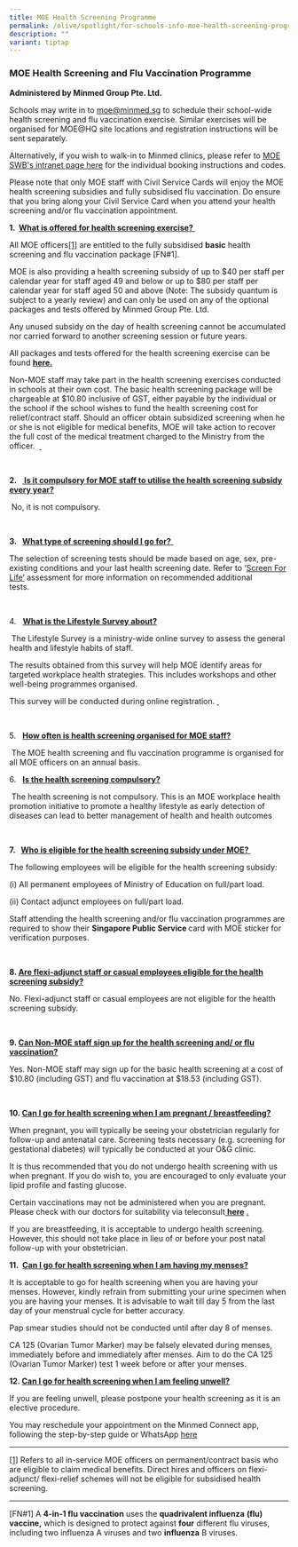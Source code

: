 ```yaml
---
title: MOE Health Screening Programme
permalink: /olive/spotlight/for-schools-info-moe-health-screening-programme/
description: ""
variant: tiptap
---
```

<h3>MOE Health Screening and Flu Vaccination Programme</h3>
<p><strong>Administered by Minmed Group Pte. Ltd.</strong>
</p>
<p>Schools may write in to <a href="mailto:moe@minmed.sg" rel="noopener noreferrer nofollow" target="_blank">moe@minmed.sg</a> to schedule their school-wide
health screening and flu vaccination exercise. Similar exercises will be
organised for MOE@HQ site locations and registration instructions will
be sent separately.</p>
<p></p>
<p>Alternatively, if you wish to walk-in to Minmed clinics, please refer
to <a href="https://intranet.moe.gov.sg/academy/Staff_Well-Being/MOE-HS-FV/Pages/default.aspx" rel="noopener noreferrer nofollow" target="_blank">MOE SWB's intranet page here</a> for
the individual booking instructions and codes.</p>
<p></p>
<p>Please note that only MOE staff with Civil Service Cards will enjoy the
MOE health screening subsidies and fully subsidised flu vaccination. Do
ensure that you bring along your Civil Service Card when you attend your
health screening and/or flu vaccination appointment. &nbsp;</p>
<p></p>
<p><strong>1.&nbsp; <u>What is offered for health screening exercise?&nbsp;</u></strong>
</p>
<p>All MOE officers<a href="#_ftn1" rel="noopener noreferrer nofollow" target="_blank">[1]</a> are entitled to the fully subsidised <strong>basic</strong> health
screening and flu vaccination package [FN#1].</p>
<p>MOE is also providing a health screening subsidy of up to $40 per staff
per calendar year for staff aged 49 and below or up to $80 per staff per
calendar year for staff aged 50 and above (Note: The subsidy quantum is
subject to a yearly review) and can only be used on any of the optional
packages and tests offered by Minmed Group Pte. Ltd.</p>
<p>Any unused subsidy on the day of health screening cannot be accumulated
nor carried forward to another screening session or future years.</p>
<p>All packages and tests offered for the health screening exercise can be
found <strong><a href="https://minmed.sg/x/moe_health_screening/" rel="noopener noreferrer nofollow" target="_blank">here</a><u>.</u></strong>&nbsp;</p>
<p>Non-MOE staff may take part in the health screening exercises conducted
in schools at their own cost. The basic health screening package will be
chargeable at $10.80 inclusive of GST, either payable by the individual
or the school if the school wishes to fund the health screening cost for
relief/contract staff. Should an officer obtain subsidized screening when
he or she is not eligible for medical benefits, MOE will take action to
recover the full cost of the medical treatment charged to the Ministry
from the officer. &nbsp;<a href="https://minmed.sg/x/moe_health_screening/" rel="noopener noreferrer nofollow" target="_blank">&nbsp;</a>
</p>
<p>&nbsp;</p>
<p><strong>2.&nbsp;&nbsp;&nbsp;<u>&nbsp;Is it compulsory for MOE staff to utilise the health screening subsidy every year?</u></strong> 
</p>
<p>&nbsp;No, it is not compulsory.</p>
<p>&nbsp;</p>
<p><strong>3.&nbsp;&nbsp;&nbsp;<u>What type of screening should I go for?</u></strong><u>&nbsp;</u>
</p>
<p>The selection of screening tests should be made based on age, sex, pre-existing
conditions and your last health screening date. Refer to ‘<a href="https://www.healthhub.sg/programmes/screen_for_life" rel="noopener noreferrer nofollow" target="_blank">Screen For Life’</a> assessment
for more information on recommended additional tests.&nbsp;&nbsp;&nbsp;&nbsp;&nbsp;&nbsp;&nbsp;&nbsp;&nbsp;</p>
<p>&nbsp;</p>
<p>4.&nbsp;&nbsp;&nbsp;<strong><u>What is the Lifestyle Survey about?</u></strong>&nbsp;</p>
<p>&nbsp;The Lifestyle Survey is a ministry-wide online survey to assess
the general health and lifestyle habits of staff.</p>
<p>The results obtained from this survey will help MOE identify areas for
targeted workplace health strategies. This includes workshops and other
well-being programmes organised.</p>
<p>This survey will be conducted during online registration. <a href="https://minmed.sg/x/moe_health_screening/" rel="noopener noreferrer nofollow" target="_blank">&nbsp;</a>
</p>
<p>&nbsp;</p>
<p>5.&nbsp;&nbsp;&nbsp;<strong><u>How often is health screening organised for MOE staff?</u></strong>&nbsp;&nbsp;</p>
<p>&nbsp;The MOE health screening and flu vaccination programme is organised
for all MOE officers on an annual basis.</p>
<p></p>
<p>6.&nbsp;&nbsp;&nbsp;<strong><u>Is the health screening compulsory?</u></strong>&nbsp;</p>
<p>&nbsp;The health screening is not compulsory. This is an MOE workplace
health promotion initiative to promote a healthy lifestyle as early detection
of diseases can lead to better management of health and health outcomes</p>
<p>&nbsp;</p>
<p><strong>7.&nbsp;&nbsp;&nbsp;<u>Who is eligible for the health screening subsidy under MOE?&nbsp;</u> </strong>
</p>
<p>The following employees will be eligible for the health screening subsidy:</p>
<p>(i) All permanent employees of Ministry of Education on full/part load.&nbsp;</p>
<p>(ii) Contact adjunct employees on full/part load.</p>
<p>Staff attending the health screening and/or flu vaccination programmes
are required to show their <strong>Singapore Public Service </strong>card
with MOE sticker for verification purposes.&nbsp;</p>
<p>&nbsp;</p>
<p><strong>8.  <u>Are flexi-adjunct staff or casual employees eligible for the health screening subsidy?</u></strong>
</p>
<p>No. Flexi-adjunct staff or casual employees are not eligible for the health
screening subsidy.</p>
<p>&nbsp;</p>
<p><strong> 9.  <u>Can Non-MOE staff sign up for the health screening and/ or flu vaccination?</u></strong>
</p>
<p>Yes. Non-MOE staff may sign up for the basic health screening at a cost
of $10.80 (including GST) and flu vaccination at $18.53 (including GST).&nbsp;</p>
<p>&nbsp;</p>
<p><strong> 10.  <u>Can I go for health screening when I am pregnant / breastfeeding?</u></strong>
</p>
<p>When pregnant, you will typically be seeing your obstetrician regularly
for follow-up and antenatal care. Screening tests necessary (e.g. screening
for gestational diabetes) will typically be conducted at your O&amp;G clinic.</p>
<p>It is thus recommended that you do not undergo health screening with us
when pregnant. If you do wish to, you are encouraged to only evaluate your
lipid profile and fasting glucose.</p>
<p>Certain vaccinations may not be administered when you are pregnant. Please
check with our doctors for suitability via teleconsult<a href="https://minmed.sg/teleconsult-doctor/" rel="noopener noreferrer nofollow" target="_blank"> </a><strong><a href="https://minmed.sg/teleconsult-doctor/" rel="noopener noreferrer nofollow" target="_blank">here</a></strong>
<a href="https://minmed.sg/teleconsult-doctor/" rel="noopener noreferrer nofollow" target="_blank">.</a>
</p>
<p>If you are breastfeeding, it is acceptable to undergo health screening.
However, this should not take place in lieu of or before your post natal
follow-up with your obstetrician.</p>
<p></p>
<p><strong>11.&nbsp; <u>Can I go for health screening when I am having my menses? </u></strong>
</p>
<p>It is acceptable to go for health screening when you are having your menses.
However, kindly refrain from submitting your urine specimen when you are
having your menses. It is advisable to wait till day 5 from the last day
of your menstrual cycle for better accuracy.</p>
<p>Pap smear studies should not be conducted until after day 8 of menses.</p>
<p>CA 125 (Ovarian Tumor Marker) may be falsely elevated during menses, immediately
before and immediately after menses. Aim to do the CA 125 (Ovarian Tumor
Marker) test 1 week before or after your menses.</p>
<p></p>
<p><strong>12. <u>Can I go for health screening when I am feeling unwell?</u></strong>&nbsp;</p>
<p>If you are feeling unwell, please postpone your health screening as it
is an elective procedure.</p>
<p>You may reschedule your appointment on the Minmed Connect app, following
the step-by-step guide or WhatsApp <a href="https://minmed.sg/contact-us/" rel="noopener noreferrer nofollow" target="_blank">here</a>
</p>
<p></p>
<hr>
<p><a href="#_ftnref1" rel="noopener noreferrer nofollow" target="_blank">[1]</a> Refers
to all in-service MOE officers on permanent/contract basis who are eligible
to claim medical benefits. Direct hires and officers on flexi-adjunct/
flexi-relief schemes will not be eligible for subsidised health screening.</p>
<hr>
<p>[FN#1] A <strong>4-in-1 flu vaccination</strong> uses the <strong>quadrivalent influenza</strong>  <strong>(flu) vaccine,</strong> which
is designed to protect against <strong>four</strong> different flu viruses,
including two influenza A viruses and two <strong>influenza</strong> B viruses.</p>